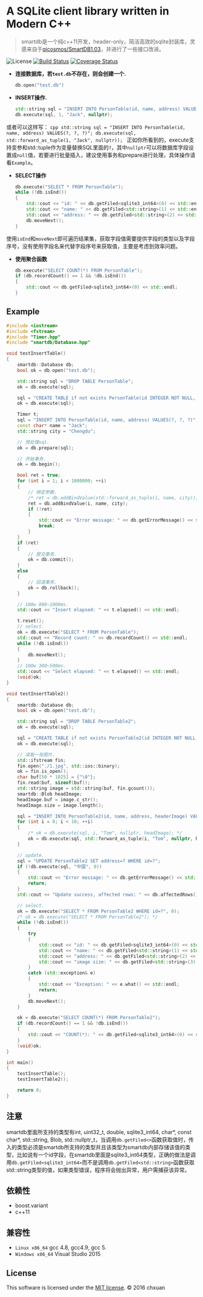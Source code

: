 A SQLite client library written in Modern C++
===============================================

> smartdb是一个纯c++11开发，header-only，简洁高效的sqlite封装库，灵感来自于[qicosmos/SmartDB1.03][1]，并进行了一些接口改进。

![License][2] 
[![Build Status](https://travis-ci.org/chxuan/smartdb.svg?branch=master)](https://travis-ci.org/chxuan/smartdb)
[![Coverage Status](https://coveralls.io/repos/github/chxuan/smartdb/badge.svg?branch=master)](https://coveralls.io/github/chxuan/smartdb?branch=master)

* **连接数据库，若`test.db`不存在，则会创建一个.**

    ```cpp
    db.open("test.db")
    ```
    
* **INSERT操作.**

    ```cpp
    std::string sql = "INSERT INTO PersonTable(id, name, address) VALUES(?, ?, ?)";
    db.execute(sql, 1, "Jack", nullptr);
    ```
或者可以这样写：
    ```cpp
    std::string sql = "INSERT INTO PersonTable(id, name, address) VALUES(?, ?, ?)";
    db.execute(sql, std::forward_as_tuple(1, "Jack", nullptr));
    ```
正如你所看到的，execute支持变参和std::tuple作为变量替换SQL里面的`?`，其中`nullptr`可以将数据库字段设置成`null`值，若要进行批量插入，建议使用事务和prepare进行处理，具体操作请看`Example`。
    
* **SELECT操作**

    ```cpp
    db.execute("SELECT * FROM PersonTable");
    while (!db.isEnd())
    {
        std::cout << "id: " << db.getFiled<sqlite3_int64>(0) << std::endl;
        std::cout << "name: " << db.getFiled<std::string>(1) << std::endl;
        std::cout << "address: " << db.getFiled<std::string>(2) << std::endl;
        db.moveNext();
    }
    ```  
使用`isEnd`和`moveNext`即可遍历结果集，获取字段值需要提供字段的类型以及字段序号，没有使用字段名来代替字段序号来获取值，主要是考虑到效率问题。

* **使用聚合函数**

    ```cpp
    db.execute("SELECT COUNT(*) FROM PersonTable");
    if (db.recordCount() == 1 && !db.isEnd())
    {
        std::cout << db.getFiled<sqlite3_int64>(0) << std::endl;
    }
    ```  

## Example

```cpp
#include <iostream>
#include <fstream>
#include "Timer.hpp"
#include "smartdb/Database.hpp"

void testInsertTable()
{
    smartdb::Database db;
    bool ok = db.open("test.db");

    std::string sql = "DROP TABLE PersonTable";
    ok = db.execute(sql);

    sql = "CREATE TABLE if not exists PersonTable(id INTEGER NOT NULL, name Text, address Text)";
    ok = db.execute(sql);

    Timer t;
    sql = "INSERT INTO PersonTable(id, name, address) VALUES(?, ?, ?)";
    const char* name = "Jack";
    std::string city = "Chengdu";

    // 预处理sql.
    ok = db.prepare(sql);

    // 开始事务.
    ok = db.begin();

    bool ret = true;
    for (int i = 1; i < 1000000; ++i)
    {
        // 绑定参数.
        /* ret = db.addBindValue(std::forward_as_tuple(i, name, city)); */
        ret = db.addBindValue(i, name, city);
        if (!ret)
        {
            std::cout << "Error message: " << db.getErrorMessage() << std::endl;
            break;
        }
    }
    if (ret)
    {
        // 提交事务.
        ok = db.commit();
    }
    else
    {
        // 回滚事务.
        ok = db.rollback();
    }

    // 100w 800~1000ms.
    std::cout << "Insert elapsed: " << t.elapsed() << std::endl;

    t.reset();
    // select.
    ok = db.execute("SELECT * FROM PersonTable");
    std::cout << "Record count: " << db.recordCount() << std::endl;
    while (!db.isEnd())
    {
        db.moveNext();
    }
    // 100w 300~500ms.
    std::cout << "Select elapsed: " << t.elapsed() << std::endl;
    (void)ok;
}

void testInsertTable2()
{
    smartdb::Database db;
    bool ok = db.open("test.db");

    std::string sql = "DROP TABLE PersonTable2";
    ok = db.execute(sql);

    sql = "CREATE TABLE if not exists PersonTable2(id INTEGER NOT NULL, name Text, address Text, headerImage BLOB)";
    ok = db.execute(sql);

    // 读取一张图片.
    std::ifstream fin;
    fin.open("./1.jpg", std::ios::binary);
    ok = fin.is_open();
    char buf[50 * 1025] = {"\0"};
    fin.read(buf, sizeof(buf));
    std::string image = std::string(buf, fin.gcount());
    smartdb::Blob headImage;
    headImage.buf = image.c_str();
    headImage.size = image.length();

    sql = "INSERT INTO PersonTable2(id, name, address, headerImage) VALUES(?, ?, ?, ?)";
    for (int i = 0; i < 10; ++i)
    {
        /* ok = db.execute(sql, i, "Tom", nullptr, headImage); */
        ok = db.execute(sql, std::forward_as_tuple(i, "Tom", nullptr, headImage));
    }

    // update.
    sql = "UPDATE PersonTable2 SET address=? WHERE id=?";
    if (!db.execute(sql, "中国", 0))
    {
        std::cout << "Error message: " << db.getErrorMessage() << std::endl;
        return;
    }
    std::cout << "Update success, affected rows: " << db.affectedRows() << std::endl;

    // select.
    ok = db.execute("SELECT * FROM PersonTable2 WHERE id=?", 0);
    /* ok = db.execute("SELECT * FROM PersonTable2"); */
    while (!db.isEnd())
    {
        try
        {
            std::cout << "id: " << db.getFiled<sqlite3_int64>(0) << std::endl;
            std::cout << "name: " << db.getFiled<std::string>(1) << std::endl;
            std::cout << "address: " << db.getFiled<std::string>(2) << std::endl;
            std::cout << "image size: " << db.getFiled<std::string>(3).size() << std::endl;
        }
        catch (std::exception& e)
        {
            std::cout << "Exception: " << e.what() << std::endl;
            return;
        }
        db.moveNext();
    }

    ok = db.execute("SELECT COUNT(*) FROM PersonTable2");
    if (db.recordCount() == 1 && !db.isEnd())
    {
        std::cout << "COUNT(*): " << db.getFiled<sqlite3_int64>(0) << std::endl;
    }
    (void)ok;
}

int main()
{
    testInsertTable();
    testInsertTable2();

    return 0;
}

```

## 注意

smartdb里面所支持的类型有int, uint32_t, double, sqlite3_int64, char*, const char*, std::string, Blob, std::nullptr_t，当调用`db.getFiled<>`函数获取值时，传入的类型必须是smartdb所支持的类型并且该类型为smartdb内部存储该值的类型，比如说有一个id字段，在smartdb里面是sqlite3_int64类型，正确的做法是调用`db.getFiled<sqlite3_int64>`而不是调用`db.getFiled<std::string>`函数获取std::string类型的值，如果类型错误，程序将会抛出异常，用户需捕获该异常。

## 依赖性

* boost.variant
* c++11

## 兼容性

* `Linux x86_64` gcc 4.8, gcc4.9, gcc 5.
* `Windows x86_64` Visual Studio 2015

## License
This software is licensed under the [MIT license][3]. © 2016 chxuan


  [1]: https://github.com/qicosmos/SmartDB1.03
  [2]: http://img.shields.io/badge/license-MIT-blue.svg?style=flat-square
  [3]: https://github.com/chxuan/smartdb/blob/master/LICENSE
